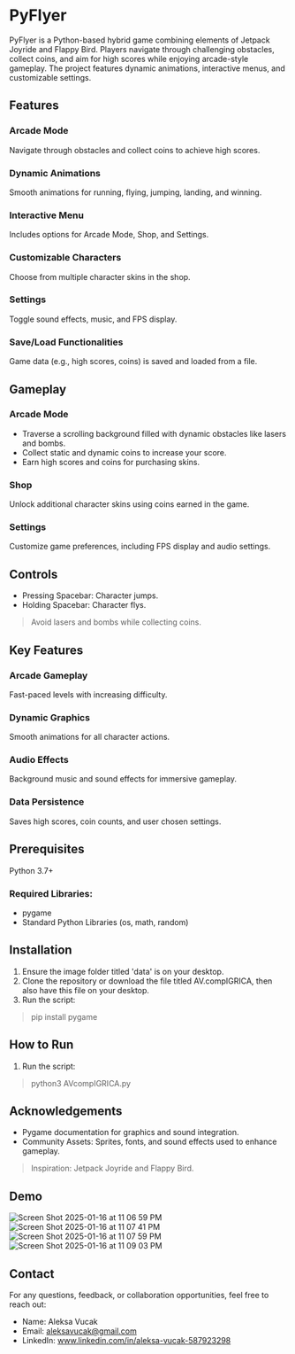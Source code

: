 # PyFlyer
PyFlyer is a Python-based hybrid game combining elements of Jetpack Joyride and Flappy Bird. Players navigate through challenging obstacles, collect coins, and aim for high scores while enjoying arcade-style gameplay. The project features dynamic animations, interactive menus, and customizable settings.

## Features
### Arcade Mode
Navigate through obstacles and collect coins to achieve high scores.
### Dynamic Animations
Smooth animations for running, flying, jumping, landing, and winning.
### Interactive Menu
 Includes options for Arcade Mode, Shop, and Settings.
### Customizable Characters
Choose from multiple character skins in the shop.
### Settings
Toggle sound effects, music, and FPS display.
### Save/Load Functionalities
Game data (e.g., high scores, coins) is saved and loaded from a file.

## Gameplay
### Arcade Mode
- Traverse a scrolling background filled with dynamic obstacles like lasers and bombs.
- Collect static and dynamic coins to increase your score.
- Earn high scores and coins for purchasing skins.
### Shop
Unlock additional character skins using coins earned in the game.
### Settings
Customize game preferences, including FPS display and audio settings.

## Controls
- Pressing Spacebar: Character jumps.
- Holding Spacebar: Character flys.
> Avoid lasers and bombs while collecting coins.

## Key Features
### Arcade Gameplay
Fast-paced levels with increasing difficulty.
### Dynamic Graphics
Smooth animations for all character actions.
### Audio Effects
Background music and sound effects for immersive gameplay.
### Data Persistence
Saves high scores, coin counts, and user chosen settings.

## Prerequisites 
Python 3.7+
### Required Libraries:
- pygame
- Standard Python Libraries (os, math, random)

## Installation
1) Ensure the image folder titled 'data' is on your desktop.
2) Clone the repository or download the file titled AV.compIGRICA, then also have this file on your desktop.
3) Run the script:
> pip install pygame

## How to Run
1) Run the script:
> python3 AVcompIGRICA.py

## Acknowledgements
- Pygame documentation for graphics and sound integration.
- Community Assets: Sprites, fonts, and sound effects used to enhance gameplay.
> Inspiration: Jetpack Joyride and Flappy Bird.

## Demo
![Screen Shot 2025-01-16 at 11 06 59 PM](https://github.com/user-attachments/assets/4a3a10f6-84ee-4eb4-b2b5-781f369fd13d)
![Screen Shot 2025-01-16 at 11 07 41 PM](https://github.com/user-attachments/assets/3b6c872b-3201-43b5-9318-38b1674ec0b6)
![Screen Shot 2025-01-16 at 11 07 59 PM](https://github.com/user-attachments/assets/e6ec7258-c064-4034-b0aa-0eeac4d9beef)
![Screen Shot 2025-01-16 at 11 09 03 PM](https://github.com/user-attachments/assets/82f091ad-a340-4290-845f-652c5d9882e5)


## Contact
For any questions, feedback, or collaboration opportunities, feel free to reach out:
- Name: Aleksa Vucak
- Email: aleksavucak@gmail.com
- LinkedIn: www.linkedin.com/in/aleksa-vucak-587923298

